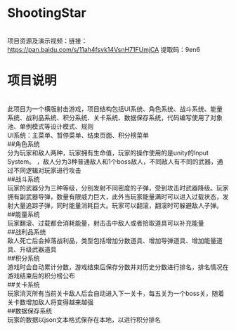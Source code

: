 # ShootingStar
<br />项目资源及演示视频：链接：https://pan.baidu.com/s/11ah4fsvk14VsnH71FUmjCA 提取码：9en6
# 项目说明
<br />此项目为一个横版射击游戏，项目结构包括UI系统、角色系统、战斗系统、能量系统、战利品系统、积分系统、关卡系统、数据保存系统，代码编写使用了对象池、单例模式等设计模式、规则
<br />UI系统：主菜单、暂停菜单、结束页面、积分榜菜单
<br />##角色系统
<br />分为玩家和敌人两种，玩家拥有生命值，玩家的操作使用的是unity的Input System。
，敌人分为3种普通敌人和1个boss敌人，不同敌人有不同的武器，通过不同逻辑对玩家进行攻击
<br />##战斗系统
<br />玩家的武器分为三种等级，分别发射不同密度的子弹，受到攻击时武器降级。玩家拥有副武器导弹，数量有限威力巨大，此外当玩家能量满时可以进入过载状态，发射大量追踪子弹，同时能量消耗巨大。玩家可以翻滚，翻滚时可躲避敌人子弹。
<br />##能量系统
<br />玩家翻滚、过载都会消耗能量，射击击中敌人或者拾取道具可以补充能量
<br />##战利品系统
<br />敌人死亡后会掉落战利品，类型包括增加分数道具、增加导弹道具、增加能量道具、升级武器道具
<br />##积分系统
<br />游戏时会自动累计分数，游戏结束后保存分数并对历史分数进行排名，排名情况在游戏结束后的积分榜公布
<br />##关卡系统
<br />玩家消灭所有当前关卡敌人后会自动进入下一关卡，每五关为一个boss关，随着关卡数增加敌人将变得越来越强
<br />##数据保存系统
<br />玩家的数据以json文本格式保存在本地，以进行积分排名

